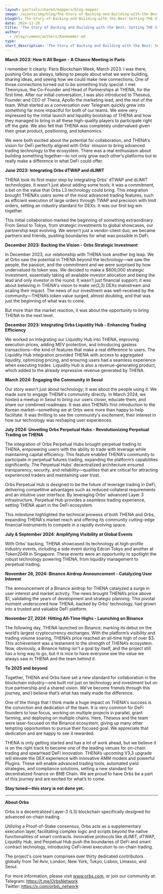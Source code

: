 ```yaml
---
layout: partials/shared/mappers/blog-mapper
image: /assets/img/blog/The-Story-of-Backing-and-Building-with-the-Best-Setting-THE-Standard-for-DeFi-Collaboration/orbs-x-thena-2.jpg
blogUrl: The-Story-of-Backing-and-Building-with-the-Best-Setting-THE-Standard-for-DeFi-Collaboration
date: 2024-11-28
title: 'The Story of Backing and Building with the Best: Setting THE Standard for DeFi Collaboration'
author:
  - /blog/common/authors/RanHammer.md
type:
short_description: 'The Story of Backing and Building with the Best: Setting THE Standard for DeFi Collaboration'
---
```


**March 2023: How It All Began \- A Chance Meeting in Paris**

I remember it clearly: Paris Blockchain Week, March 2023\. I was there, pushing Orbs as always, talking to people about what we were building, sharing ideas, and seeing how we could make new connections. One of those connections turned out to be something truly special. I met Theonysus, the Co-Founder and Head of Partnerships at THENA, for the first time. After our initial conversation, I was also introduced to Theseus, Founder and CEO of Thena, Apollo the marketing lead, and the rest of the team. What started as a conversation over Telegram quickly grew into something far more impactful for both of our teams. We were very impressed by the initial launch and liquidity bootstrap of THENA and how they managed to bring in all these high-quality players to participate right off the gate. We also felt that THENA was completely undervalued given their great product, positioning, and tokenomics.

We were both excited about the potential for collaboration, and THENA's vision for DeFi perfectly aligned with Orbs' mission to bring advanced trading technology to the ecosystem. There was a real enthusiasm about building something together—to not only grow each other’s platforms but to really make a difference in what DeFi could offer.

**June 2023: Integrating Orbs dTWAP and dLIMIT**

THENA took its first major step by integrating Orbs' dTWAP and dLIMIT technologies. It wasn't just about adding some tools; it was a commitment, a bet on the value that Orbs L3 technology could bring. This integration brought THENA’s users some of the most advanced trading features, such as efficient execution of large orders through TWAP and precision with limit orders, setting an industry standard for DEXs. It was our first big win together.

This initial collaboration marked the beginning of something extraordinary. From Seoul to Tokyo, from strategic investments to global showcases, our partnership kept evolving. We weren’t just a vendor-client duo; we became partners and friends, pushing boundaries for what was possible in DeFi.

**December 2023: Backing the Vision \- Orbs Strategic Investment**

In December 2023, our relationship with THENA took another big leap. We at Orbs saw the potential in THENA beyond the technology—we saw the people, the passion, and the commitment and we were surprised by how undervalued its token was. We decided to make a $600,000 strategic investment, essentially taking all available investor allocation and being the lead and only investor in the round. It wasn’t just financial support; it was about believing in THENA's vision to make ve(3,3) DEXs mainstream and scaling their impact. The news of our investment was well-received by the community—THENA’s token value surged, almost doubling, and that was just the beginning of what was to come.

But more than the market reaction, it was about the opportunity to bring THENA to the next level. 

**December 2023: Integrating Orbs Liquidity Hub \- Enhancing Trading Efficiency**

We worked on integrating our Liquidity Hub into THENA, improving execution prices, adding MEV protection, and introducing gasless transactions—the kind of features that make a real difference to users. The Liquidity Hub integration provided THENA with access to aggregated liquidity, optimizing pricing, and ensuring users had a seamless experience when executing trades. Liquidity Hub is also a revenue-generating product, which added to the already impressive revenue generated by THENA.

**March 2024: Engaging the Community in Seoul**

Our story wasn't just about technology; it was about the people using it. We made sure to engage THENA's community directly. In March 2024, we hosted a meetup in Seoul to bring our users closer, educate them, and share our combined roadmaps. It was also THENA’s first introduction to the Korean market—something we at Orbs were more than happy to help facilitate. It was thrilling to see the community's excitement, their interest in how our technology was reshaping user experiences.

**July 2024: Unveiling Orbs Perpetual Hubs \- Revolutionizing Perpetual Trading on THENA**

The integration of Orbs Perpetual Hubs brought perpetual trading to THENA, empowering users with the ability to trade with leverage while maintaining capital efficiency. This feature enabled THENA's community to participate in perpetual futures trading, expanding the platform’s capabilities significantly. The Perpetual Hubs’ decentralized architecture ensured transparency, security, and reliability—qualities that are critical for attracting experienced traders and maintaining user trust.

Orbs Perpetual Hub is designed to be the future of leverage trading in DeFi, delivering competitive advantages such as reduced collateral requirements and an intuitive user interface. By leveraging Orbs' advanced Layer 3 infrastructure, Perpetual Hub provides a seamless trading experience, setting THENA apart in the DeFi ecosystem.

This milestone highlighted the technical prowess of both THENA and Orbs, expanding THENA's market reach and offering its community cutting-edge financial instruments to compete in a rapidly evolving space.

**July & September 2024: Amplifying Visibility at Global Events**

With Orbs’ backing, THENA showcased its technology at high-profile industry events, including a side event during Edcon Tokyo and another at Token2049 in Singapore. These events were an opportunity to spotlight the robust technology powering THENA, from liquidity management to perpetual trading.

**November 26, 2024: Binance Airdrop Announcement \- Catalyzing User Interest**

The announcement of a Binance airdrop for THENA catalyzed a surge in user interest and market activity. The news brought THENA’s price above $1, validating the years of development and strategic planning. This pivotal moment underscored how THENA, backed by Orbs’ technology, had grown into a trusted and valuable DeFi platform.

**November 27, 2024: Hitting All-Time Highs \- Launching on Binance**

The following day, THENA launched on Binance, marking its debut on the world’s largest cryptocurrency exchanges. With the platform’s visibility and trading volume soaring, THENA’s price reached an all-time high of over $3. This achievement was a testament to the strength of THENA’s ecosystem. Now, obviously, a Binance listing isn't a goal by itself, and the project still has a long way to go, but it is nice to have everyone see the value we always saw in THENA and the team behind it.

**To 2025 and beyond**

Together, THENA and Orbs have set a new standard for collaboration in the blockchain industry—one built not just on technology and investment but on true partnership and a shared vision. We’ve become friends through this journey, and I believe that’s what has really made the difference.

One of the things that I think made a huge impact on THENA's success is the conviction and dedication of the team. It is very common for DeFi founders to lose focus, working on multiple projects in parallel, grant farming, and deploying on multiple chains. Here, Theseus and the team were laser-focused on the Binance ecosystem, giving up many other tempting opportunities to pursue their focused goal. We appreciate that dedication and are happy to see it rewarded. 

THENA is only getting started and has a lot of work ahead, but we believe it is on the right track to become one of the leading venues for on-chain trading and spearhead DeFi innovation. THENA’s upcoming V3,3 upgrade will elevate the DEX experience with innovative AMM models and powerful Plugins. These will enable advanced trading tools, automated yield strategies, and compliance solutions, setting a new standard for decentralized finance on BNB Chain. We are proud to have Orbs be a part of this journey and are excited for what’s to come. 

**Stay tuned—this story is not done yet.**

---

**About Orbs**

Orbs is a decentralized Layer-3 (L3) blockchain specifically designed for advanced on-chain trading.

Utilizing a Proof-of-Stake consensus, Orbs acts as a supplementary execution layer, facilitating complex logic and scripts beyond the native functionalities of smart contracts. Innovative protocols like dLIMIT, dTWAP, Liquidity Hub, and Perpetual Hub push the boundaries of DeFi and smart contract technology, introducing CeFi-level execution to on-chain trading.

The project's core team comprises over thirty dedicated contributors globally from Tel Aviv, London, New York, Tokyo, Lisbon, Limasso, and Seoul.

For more information, please visit www.orbs.com, or join our community at:  
Telegram: https://t.me/OrbsNetwork  
Twitter: https://x.com/orbs\_network